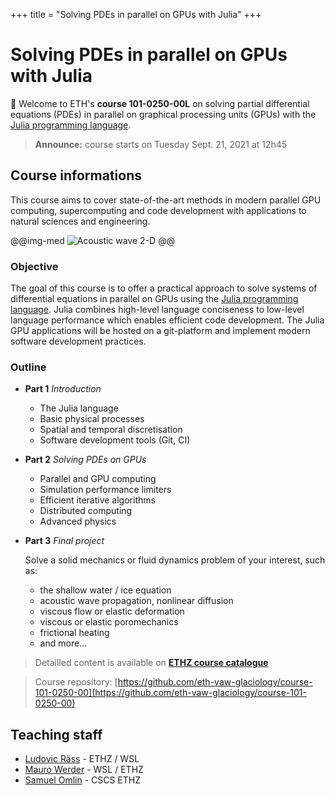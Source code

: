 +++
title = "Solving PDEs in parallel on GPUs with Julia"
+++

# Solving PDEs in parallel on GPUs with Julia

🎉 Welcome to ETH's **course 101-0250-00L** on solving partial differential equations (PDEs) in parallel on graphical processing units (GPUs) with the [Julia programming language](http://www.julialang.org/).

> **Announce:** course starts on Tuesday Sept. 21, 2021 at 12h45

## Course informations
This course aims to cover state-of-the-art methods in modern parallel GPU computing, supercomputing and code development with applications to natural sciences and engineering.

@@img-med ![Acoustic wave 2-D](/assets/acoustic2D.gif) @@

### Objective
The goal of this course is to offer a practical approach to solve systems of differential equations in parallel on GPUs using the [Julia programming language](http://www.julialang.org/). Julia combines high-level language conciseness to low-level language performance which enables efficient code development. The Julia GPU applications will be hosted on a git-platform and implement modern software development practices.


### Outline
- **Part 1**  _Introduction_
  - The Julia language
  - Basic physical processes
  - Spatial and temporal discretisation
  - Software development tools (Git, CI)

- **Part 2**  _Solving PDEs on GPUs_
  - Parallel and GPU computing
  - Simulation performance limiters
  - Efficient iterative algorithms
  - Distributed computing
  - Advanced physics

- **Part 3** _Final project_
  
  Solve a solid mechanics or fluid dynamics problem of your interest, such as:
  - the shallow water / ice equation
  - acoustic wave propagation, nonlinear diffusion
  - viscous flow or elastic deformation
  - viscous or elastic poromechanics
  - frictional heating
  - and more...

> Detailled content is available on [**ETHZ course catalogue**](http://www.vvz.ethz.ch/Vorlesungsverzeichnis/lerneinheit.view?semkez=2021W&ansicht=KATALOGDATEN&lerneinheitId=155538&lang=en)

> Course repository: [https://github.com/eth-vaw-glaciology/course-101-0250-00](https://github.com/eth-vaw-glaciology/course-101-0250-00)


## Teaching staff
- [Ludovic Räss](https://vaw.ethz.ch/en/people/person-detail.MjcwOTYw.TGlzdC8xOTYxLDE1MTczNjI1ODA=.html) - ETHZ / WSL
- [Mauro Werder](https://vaw.ethz.ch/en/personen/person-detail.html?persid=124402) - WSL / ETHZ
- [Samuel Omlin](https://www.cscs.ch/about/staff/) - CSCS ETHZ

